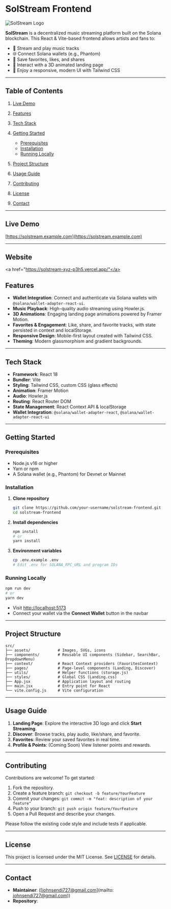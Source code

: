 # SolStream Frontend

![SolStream Logo](/logo.png)

**SolStream** is a decentralized music streaming platform built on the Solana blockchain. This React & Vite-based frontend allows artists and fans to:

* 🎵 Stream and play music tracks
* 🌐 Connect Solana wallets (e.g., Phantom)
* 💾 Save favorites, likes, and shares
* 🚀 Interact with a 3D animated landing page
* 📱 Enjoy a responsive, modern UI with Tailwind CSS

---

## Table of Contents

1. [Live Demo](#live-demo)
2. [Features](#features)
3. [Tech Stack](#tech-stack)
4. [Getting Started](#getting-started)

   * [Prerequisites](#prerequisites)
   * [Installation](#installation)
   * [Running Locally](#running-locally)
5. [Project Structure](#project-structure)
6. [Usage Guide](#usage-guide)
7. [Contributing](#contributing)
8. [License](#license)
9. [Contact](#contact)

---

## Live Demo

<a href="https://solstream.example.com" target="_blank">[https://solstream.example.com](https://solstream.example.com)</a>

---

## Website

<a href="https://solstream-xyz-p3h5.vercel.app/"</a>

## Features

* **Wallet Integration**: Connect and authenticate via Solana wallets with `@solana/wallet-adapter-react-ui`.
* **Music Playback**: High-quality audio streaming using Howler.js.
* **3D Animations**: Engaging landing page animations powered by Framer Motion.
* **Favorites & Engagement**: Like, share, and favorite tracks, with state persisted in context and localStorage.
* **Responsive Design**: Mobile-first layout created with Tailwind CSS.
* **Theming**: Modern glassmorphism and gradient backgrounds.

---

## Tech Stack

* **Framework**: React 18
* **Bundler**: Vite
* **Styling**: Tailwind CSS, custom CSS (glass effects)
* **Animation**: Framer Motion
* **Audio**: Howler.js
* **Routing**: React Router DOM
* **State Management**: React Context API & localStorage
* **Wallet Integration**: `@solana/wallet-adapter-react`, `@solana/wallet-adapter-react-ui`

---

## Getting Started

### Prerequisites

* Node.js v16 or higher
* Yarn or npm
* A Solana wallet (e.g., Phantom) for Devnet or Mainnet

### Installation

1. **Clone repository**

   ```bash
   git clone https://github.com/your-username/solstream-frontend.git
   cd solstream-frontend
   ```
2. **Install dependencies**

   ```bash
   npm install
   # or
   yarn install
   ```
3. **Environment variables**

   ```bash
   cp .env.example .env
   # Edit .env for SOLANA_RPC_URL and program IDs
   ```

### Running Locally

```bash
npm run dev
# or
yarn dev
```

* Visit [http://localhost:5173](http://localhost:5173)
* Connect your wallet via the **Connect Wallet** button in the navbar

---

## Project Structure

```plaintext
src/
├── assets/            # Images, SVGs, icons
├── components/        # Reusable UI components (Sidebar, SearchBar, DropdownMenu)
├── context/           # React Context providers (FavoritesContext)
├── pages/             # Page-level components (Landing, Discover)
├── utils/             # Helper functions (storage.js)
├── styles/            # Global CSS (Landing.css)
├── App.jsx            # Application layout and routing
├── main.jsx           # Entry point for React
└── vite.config.js     # Vite configuration
```

---

## Usage Guide

1. **Landing Page**: Explore the interactive 3D logo and click **Start Streaming**.
2. **Discover**: Browse tracks, play audio, like/share, and favorite.
3. **Favorites**: Review your saved favorites in real time.
4. **Profile & Points**: (Coming Soon) View listener points and rewards.

---

## Contributing

Contributions are welcome! To get started:

1. Fork the repository.
2. Create a feature branch: `git checkout -b feature/YourFeature`
3. Commit your changes: `git commit -m "feat: description of your feature"`
4. Push to your branch: `git push origin feature/YourFeature`
5. Open a Pull Request and describe your changes.

Please follow the existing code style and include tests if applicable.

---

## License

This project is licensed under the MIT License. See [LICENSE](LICENSE) for details.

---

## Contact

* **Maintainer**: ([johnsendi727@gmail.com](mailto: johnsendi727@gmail.com))
* **Repository**: [ ](https://github.com/your-username/solstream-frontend)
